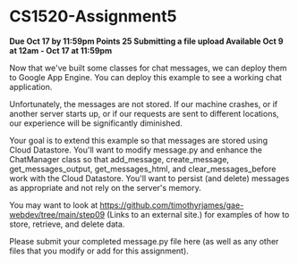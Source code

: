 # CS1520-Assignment5

**Due Oct 17 by 11:59pm Points 25 Submitting a file upload Available Oct 9 at 12am - Oct 17 at 11:59pm**

Now that we've built some classes for chat messages, we can deploy them to Google App Engine. You can deploy this example to see a working chat application.

Unfortunately, the messages are not stored. If our machine crashes, or if another server starts up, or if our requests are sent to different locations, our experience will be significantly diminished. 

Your goal is to extend this example so that messages are stored using Cloud Datastore. You'll want to modify message.py and enhance the ChatManager class so that add_message, create_message, get_messages_output, get_messages_html, and clear_messages_before work with the Cloud Datastore. You'll want to persist (and delete) messages as appropriate and not rely on the server's memory.

You may want to look at https://github.com/timothyrjames/gae-webdev/tree/main/step09 (Links to an external site.) for examples of how to store, retrieve, and delete data.

Please submit your completed message.py file here (as well as any other files that you modify or add for this assignment).
